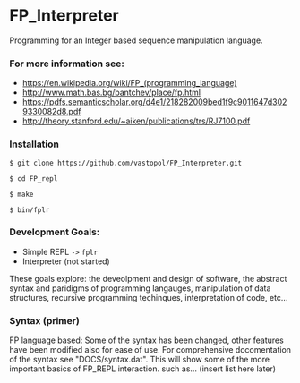 # FP_Interpreter
Programming for an Integer based sequence manipulation language.
### For more information see:
* https://en.wikipedia.org/wiki/FP_(programming_language)
* http://www.math.bas.bg/bantchev/place/fp.html
* https://pdfs.semanticscholar.org/d4e1/218282009bed1f9c9011647d3029330082d8.pdf
* http://theory.stanford.edu/~aiken/publications/trs/RJ7100.pdf

### Installation
```
$ git clone https://github.com/vastopol/FP_Interpreter.git

$ cd FP_repl

$ make

$ bin/fplr
```

### Development Goals:
* Simple REPL `->` `fplr`
* Interpreter (not started)

These goals explore:
the deveolpment and design of software, the abstract syntax and paridigms of programming langauges, manipulation of data structures, 
recursive programming techinques, interpretation of code, etc...

### Syntax (primer)
FP language based:
Some of the syntax has been changed, other features have been modified also for ease of use. 
For comprehensive docomentation of the syntax see "DOCS/syntax.dat".
This will show some of the more important basics of FP_REPL interaction. 
such as...
(insert list here later)

